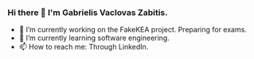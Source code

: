 ### Hi there 👋 I'm Gabrielis Vaclovas Zabitis.
- 🔭 I’m currently working on the FakeKEA project. Preparing for exams.
- 🌱 I’m currently learning software engineering.
- 📫 How to reach me: Through LinkedIn.
